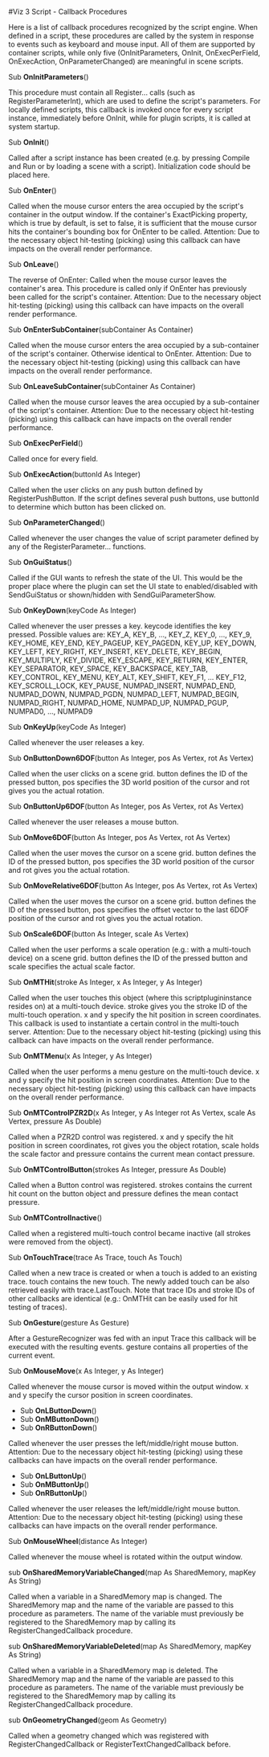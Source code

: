 #Viz 3 Script - Callback Procedures

Here is a list of callback procedures recognized by the script engine. When defined in a script, these procedures are called by the system in response to events such as keyboard and mouse input. All of them are supported by container scripts, while only five (OnInitParameters, OnInit, OnExecPerField, OnExecAction, OnParameterChanged) are meaningful in scene scripts.

Sub **OnInitParameters**()

This procedure must contain all Register... calls (such as RegisterParameterInt), which are used to define the script's parameters. For locally defined scripts, this callback is invoked once for every script instance, immediately before OnInit, while for plugin scripts, it is called at system startup.

Sub **OnInit**()

Called after a script instance has been created (e.g. by pressing Compile and Run or by loading a scene with a script). Initialization code should be placed here.

Sub **OnEnter**()

Called when the mouse cursor enters the area occupied by the script's container in the output window. If the container's ExactPicking property, which is true by default, is set to false, it is sufficient that the mouse cursor hits the container's bounding box for OnEnter to be called.
Attention: Due to the necessary object hit-testing (picking) using this callback can have impacts on the overall render performance.

Sub **OnLeave**()

The reverse of OnEnter: Called when the mouse cursor leaves the container's area. This procedure is called only if OnEnter has previously been called for the script's container.
Attention: Due to the necessary object hit-testing (picking) using this callback can have impacts on the overall render performance.

Sub **OnEnterSubContainer**(subContainer As Container)

Called when the mouse cursor enters the area occupied by a sub-container of the script's container. Otherwise identical to OnEnter.
Attention: Due to the necessary object hit-testing (picking) using this callback can have impacts on the overall render performance.

Sub **OnLeaveSubContainer**(subContainer As Container)

Called when the mouse cursor leaves the area occupied by a sub-container of the script's container.
Attention: Due to the necessary object hit-testing (picking) using this callback can have impacts on the overall render performance.

Sub **OnExecPerField**()

Called once for every field.

Sub **OnExecAction**(buttonId As Integer)

Called when the user clicks on any push button defined by RegisterPushButton. If the script defines several push buttons, use buttonId to determine which button has been clicked on.

Sub **OnParameterChanged**()

Called whenever the user changes the value of script parameter defined by any of the RegisterParameter... functions.

Sub **OnGuiStatus**()

Called if the GUI wants to refresh the state of the UI. This would be the proper place where the plugin can set the UI state to enabled/disabled with SendGuiStatus or shown/hidden with SendGuiParameterShow.

Sub **OnKeyDown**(keyCode As Integer)

Called whenever the user presses a key. keycode identifies the key pressed. Possible values are: KEY_A, KEY_B, ..., KEY_Z, KEY_0, ..., KEY_9, KEY_HOME, KEY_END, KEY_PAGEUP, KEY_PAGEDN, KEY_UP, KEY_DOWN, KEY_LEFT, KEY_RIGHT, KEY_INSERT, KEY_DELETE, KEY_BEGIN, KEY_MULTIPLY, KEY_DIVIDE, KEY_ESCAPE, KEY_RETURN, KEY_ENTER, KEY_SEPARATOR, KEY_SPACE, KEY_BACKSPACE, KEY_TAB, KEY_CONTROL, KEY_MENU, KEY_ALT, KEY_SHIFT, KEY_F1, ... KEY_F12, KEY_SCROLL_LOCK, KEY_PAUSE, NUMPAD_INSERT, NUMPAD_END, NUMPAD_DOWN, NUMPAD_PGDN, NUMPAD_LEFT, NUMPAD_BEGIN, NUMPAD_RIGHT, NUMPAD_HOME, NUMPAD_UP, NUMPAD_PGUP, NUMPAD0, ..., NUMPAD9

Sub **OnKeyUp**(keyCode As Integer)

Called whenever the user releases a key.

Sub **OnButtonDown6DOF**(button As Integer, pos As Vertex, rot As Vertex)

Called when the user clicks on a scene grid. button defines the ID of the pressed button, pos specifies the 3D world position of the cursor and rot gives you the actual rotation.

Sub **OnButtonUp6DOF**(button As Integer, pos As Vertex, rot As Vertex)

Called whenever the user releases a mouse button.

Sub **OnMove6DOF**(button As Integer, pos As Vertex, rot As Vertex)

Called when the user moves the cursor on a scene grid. button defines the ID of the pressed button, pos specifies the 3D world position of the cursor and rot gives you the actual rotation.

Sub **OnMoveRelative6DOF**(button As Integer, pos As Vertex, rot As Vertex)

Called when the user moves the cursor on a scene grid. button defines the ID of the pressed button, pos specifies the offset vector to the last 6DOF position of the cursor and rot gives you the actual rotation.

Sub **OnScale6DOF**(button As Integer, scale As Vertex)

Called when the user performs a scale operation (e.g.: with a multi-touch device) on a scene grid. button defines the ID of the pressed button and scale specifies the actual scale factor.

Sub **OnMTHit**(stroke As Integer, x As Integer, y As Integer)

Called when the user touches this object (where this scriptplugininstance resides on) at a multi-touch device. stroke gives you the stroke ID of the multi-touch operation. x and y specify the hit position in screen coordinates. This callback is used to instantiate a certain control in the multi-touch server.
Attention: Due to the necessary object hit-testing (picking) using this callback can have impacts on the overall render performance.

Sub **OnMTMenu**(x As Integer, y As Integer)

Called when the user performs a menu gesture on the multi-touch device. x and y specify the hit position in screen coordinates.
Attention: Due to the necessary object hit-testing (picking) using this callback can have impacts on the overall render performance.

Sub **OnMTControlPZR2D**(x As Integer, y As Integer rot As Vertex, scale As Vertex, pressure As Double)

Called when a PZR2D control was registered. x and y specify the hit position in screen coordinates, rot gives you the object rotation, scale holds the scale factor and pressure contains the current mean contact pressure.

Sub **OnMTControlButton**(strokes As Integer, pressure As Double)

Called when a Button control was registered. strokes contains the current hit count on the button object and pressure defines the mean contact pressure.

Sub **OnMTControlInactive**()

Called when a registered multi-touch control became inactive (all strokes were removed from the object).

Sub **OnTouchTrace**(trace As Trace, touch As Touch)

Called when a new trace is created or when a touch is added to an existing trace.
touch contains the new touch.
The newly added touch can be also retrieved easily with trace.LastTouch.
Note that trace IDs and stroke IDs of other callbacks are identical (e.g.: OnMTHit can be easily used for hit testing of traces).

Sub **OnGesture**(gesture As Gesture)

After a GestureRecognizer was fed with an input Trace this callback 
will be executed with the resulting events.
gesture contains all properties of the current event.

Sub **OnMouseMove**(x As Integer, y As Integer)

Called whenever the mouse cursor is moved within the output window. x and y specify the cursor position in screen coordinates.

- Sub **OnLButtonDown**()
- Sub **OnMButtonDown**()
- Sub **OnRButtonDown**()

Called whenever the user presses the left/middle/right mouse button.
Attention: Due to the necessary object hit-testing (picking) using these callbacks can have impacts on the overall render performance.

- Sub **OnLButtonUp**()
- Sub **OnMButtonUp**()
- Sub **OnRButtonUp**()

Called whenever the user releases the left/middle/right mouse button.
Attention: Due to the necessary object hit-testing (picking) using these callbacks can have impacts on the overall render performance.

Sub **OnMouseWheel**(distance As Integer)

Called whenever the mouse wheel is rotated within the output window.

sub **OnSharedMemoryVariableChanged**(map As SharedMemory, mapKey As String)

Called when a variable in a SharedMemory map is changed. The SharedMemory map and the name of the variable are passed to this procedure as parameters. The name of the variable must previously be registered to the SharedMemory map by calling its RegisterChangedCallback procedure.

sub **OnSharedMemoryVariableDeleted**(map As SharedMemory, mapKey As String)

Called when a variable in a SharedMemory map is deleted. The SharedMemory map and the name of the variable are passed to this procedure as parameters. The name of the variable must previously be registered to the SharedMemory map by calling its RegisterChangedCallback procedure.

sub **OnGeometryChanged**(geom As Geometry)

Called when a geometry changed which was registered with RegisterChangedCallback or RegisterTextChangedCallback before.